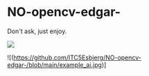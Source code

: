 # NO-opencv-edgar-


Don't ask, just enjoy.



![](https://github.com/ITC5Esbjerg/NO-opencv-edgar-/blob/main/video_waves.gif)

![(https://github.com/ITC5Esbjerg/NO-opencv-edgar-/blob/main/example_ai.jpg)]
